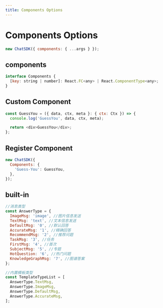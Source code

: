 ```yaml
---
title: Components Options
---
```


# Components Options

```js
new ChatSDK({ components: { ...args } });
```

## components

```js
interface Components {
  [key: string | number]: React.FC<any> | React.ComponentType<any>;
}
```

## Custom Component

```js
const GuessYou = ({ data, ctx, meta }: { ctx: Ctx }) => {
  console.log('GuessYou', data, ctx, meta);

  return <div>GuessYou</div>;
};
```

## Register Component

```js
new ChatSDK({
  Components: {
    'Guess-You': GuessYou,
  },
});
```

## built-in

```js
//消息类型
const AnswerType = {
  ImageMsg: 'image', //图片信息发送
  TextMsg: 'text', //文本信息发送
  DefaultMsg: '0', //默认回答
  AccurateMsg: '1', //精确回答
  RecommendMsg: '2', //推荐问题
  TaskMsg: '3', //任务
  FirstMsg: '4', //首次
  SubjectMsg: '5', //专题
  HotQuestion: '6', //热门问题
  KnowledgeGraphMsg: '7', //图谱答案
};

//内置模板类型
const TemplateTypeList = [
  AnswerType.TextMsg,
  AnswerType.ImageMsg,
  AnswerType.DefaultMsg,
  AnswerType.AccurateMsg,
];
```
